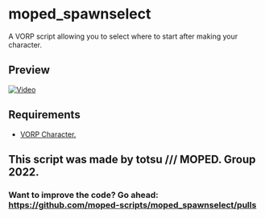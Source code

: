 # moped_spawnselect
A VORP script allowing you to select where to start after making your character.

## Preview
[![Video](https://media.discordapp.net/attachments/734422132406222848/956938726095851560/unknown.png?width=960&height=503)](https://youtu.be/C1aZUy-MwGc)

## Requirements
- [VORP Character.](https://github.com/VORPCORE/VORP-Character)

## This script was made by totsu /// MOPED. Group 2022. 

### Want to improve the code? Go ahead: https://github.com/moped-scripts/moped_spawnselect/pulls
